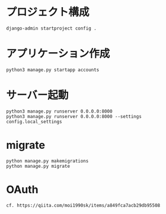 # プロジェクト構成
```
django-admin startproject config .
```

# アプリケーション作成
```
python3 manage.py startapp accounts
```

# サーバー起動
```
python3 manage.py runserver 0.0.0.0:8000
python3 manage.py runserver 0.0.0.0:8000 --settings config.local_settings
```

# migrate
```
python manage.py makemigrations
python manage.py migrate
```

# OAuth
```
cf. https://qiita.com/moi1990sk/items/a849fca7acb29db95508
```
